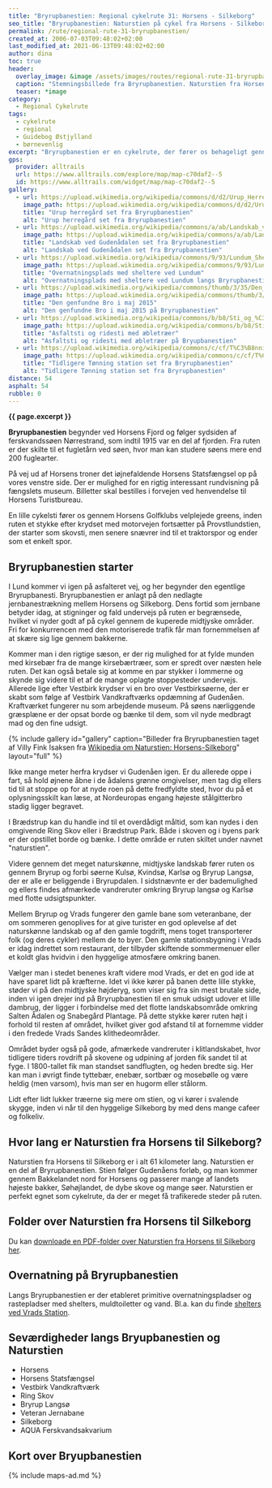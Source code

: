 ```yaml
---
title: "Bryrupbanestien: Regional cykelrute 31: Horsens - Silkeborg"
seo_title: "Bryrupbanestien: Naturstien på cykel fra Horsens - Silkeborg"
permalink: /rute/regional-rute-31-bryrupbanestien/
created_at: 2006-07-03T09:48:02+02:00
last_modified_at: 2021-06-13T09:48:02+02:00
author: dina
toc: true
header:
  overlay_image: &image /assets/images/routes/regional-rute-31-bryrupbanestien.jpg
  caption: "Stemningsbillede fra Bryrupbanestien. Naturstien fra Horsens til Silkeborg"
  teaser: *image
category:
  - Regional Cykelrute
tags:
  - cykelrute
  - regional
  - Guidebog Østjylland
  - børnevenlig
excerpt: "Bryrupbanestien er en cykelrute, der fører os behageligt gennem det midtjyske landskab. Ruten kaldes også Naturstien fra Horsens til Silkeborg. Ruten følger en nedlagt jernbane og er anlagt for cyklister og vandrere. Derfor møder man et minimalt antal bilister og kan nyde de stille omgivelser i fred og ro fra de større vejes larm."
gps:
  provider: alltrails
  url: https://www.alltrails.com/explore/map/map-c70daf2--5
  id: https://www.alltrails.com/widget/map/map-c70daf2--5
gallery:
  - url: https://upload.wikimedia.org/wikipedia/commons/d/d2/Urup_Herreg%C3%A5rd.jpg
    image_path: https://upload.wikimedia.org/wikipedia/commons/d/d2/Urup_Herreg%C3%A5rd.jpg
    title: "Urup herregård set fra Bryrupbanestien"
    alt: "Urup herregård set fra Bryrupbanestien"
  - url: https://upload.wikimedia.org/wikipedia/commons/a/ab/Landskab_ved_Guden%C3%A5sdalen.jpg
    image_path: https://upload.wikimedia.org/wikipedia/commons/a/ab/Landskab_ved_Guden%C3%A5sdalen.jpg
    title: "Landskab ved Gudenådalen set fra Bryrupbanestien"
    alt: "Landskab ved Gudenådalen set fra Bryrupbanestien"
  - url: https://upload.wikimedia.org/wikipedia/commons/9/93/Lundum_Shelterplads.jpg
    image_path: https://upload.wikimedia.org/wikipedia/commons/9/93/Lundum_Shelterplads.jpg
    title: "Overnatningsplads med sheltere ved Lundum"
    alt: "Overnatningsplads med sheltere ved Lundum langs Bryrupbanestien"
  - url: https://upload.wikimedia.org/wikipedia/commons/thumb/3/35/Den_genfundne_jernbanebro_3.jpg/1280px-Den_genfundne_jernbanebro_3.jpg
    image_path: https://upload.wikimedia.org/wikipedia/commons/thumb/3/35/Den_genfundne_jernbanebro_3.jpg/1280px-Den_genfundne_jernbanebro_3.jpg
    title: "Den genfundne Bro i maj 2015"
    alt: "Den genfundne Bro i maj 2015 på Bryrupbanestien"
  - url: https://upload.wikimedia.org/wikipedia/commons/b/b8/Sti_og_%C3%A6bler.jpg
    image_path: https://upload.wikimedia.org/wikipedia/commons/b/b8/Sti_og_%C3%A6bler.jpg
    title: "Asfaltsti og ridesti med æbletræer"
    alt: "Asfaltsti og ridesti med æbletræer på Bryupbanestien"
  - url: https://upload.wikimedia.org/wikipedia/commons/c/cf/T%C3%B8nning_station.jpg
    image_path: https://upload.wikimedia.org/wikipedia/commons/c/cf/T%C3%B8nning_station.jpg
    title: "Tidligere Tønning station set fra Bryrupbanestien"
    alt: "Tidligere Tønning station set fra Bryrupbanestien"
distance: 54
asphalt: 54
rubble: 0
---
```


**{{ page.excerpt }}**

**Bryrupbanestien** begynder ved Horsens Fjord og følger sydsiden af ferskvandssøen Nørrestrand, som indtil 1915 var en del af fjorden. Fra ruten er der skilte til et fugletårn ved søen, hvor man kan studere søens mere end 200 fuglearter.

På vej ud af Horsens troner det iøjnefaldende Horsens Statsfængsel op på vores venstre side. Der er mulighed for en rigtig interessant rundvisning på fængslets museum. Billetter skal bestilles i forvejen ved henvendelse til Horsens Turistbureau.

En lille cykelsti fører os gennem Horsens Golfklubs velplejede greens, inden ruten et stykke efter krydset med motorvejen fortsætter på Provstlundstien, der starter som skovsti, men senere snævrer ind til et traktorspor og ender som et enkelt spor.

## Bryrupbanestien starter

I Lund kommer vi igen på asfalteret vej, og her begynder den egentlige Bryrupbanesti. Bryrupbanestien er anlagt på den nedlagte jernbanestrækning mellem Horsens og Silkeborg. Dens fortid som jernbane betyder idag, at stigninger og fald undervejs på ruten er begrænsede, hvilket vi nyder godt af på cykel gennem de kuperede midtjyske områder. Fri for konkurrencen med den motoriserede trafik får man fornemmelsen af at skære sig lige gennem bakkerne.

Kommer man i den rigtige sæson, er der rig mulighed for at fylde munden med kirsebær fra de mange kirsebærtræer, som er spredt over næsten hele ruten. Det kan også betale sig at komme en par stykker i lommerne og skynde sig videre til et af de mange oplagte stoppesteder undervejs. Allerede lige efter Vestbirk krydser vi en bro over Vestbirksøerne, der er skabt som følge af Vestbirk Vandkraftværks opdæmning af Gudenåen. Kraftværket fungerer nu som arbejdende museum. På søens nærliggende græsplæne er der opsat borde og bænke til dem, som vil nyde medbragt mad og den fine udsigt.

{% include gallery id="gallery" caption="Billeder fra Bryrupbanestien taget af Villy Fink Isaksen fra [Wikipedia om Naturstien: Horsens-Silkeborg](https://da.wikipedia.org/wiki/Naturstien_Horsens-Silkeborg)" layout="full" %}

Ikke mange meter herfra krydser vi Gudenåen igen. Er du allerede oppe i fart, så hold øjnene åbne i de ådalens grønne omgivelser, men tag dig ellers tid til at stoppe op for at nyde roen på dette fredfyldte sted, hvor du på et oplysningsskilt kan læse, at Nordeuropas engang højeste stålgitterbro stadig ligger begravet.

I Brædstrup kan du handle ind til et overdådigt måltid, som kan nydes i den omgivende Ring Skov eller i Brædstrup Park. Både i skoven og i byens park er der opstillet borde og bænke. I dette område er ruten skiltet under navnet "naturstien".

Videre gennem det meget naturskønne, midtjyske landskab fører ruten os gennem Bryrup og forbi søerne Kulsø, Kvindsø, Karlsø og Bryrup Langsø, der er alle er beliggende i Bryrupdalen. I sidstnævnte er der bademulighed og ellers findes afmærkede vandreruter omkring Bryrup langsø og Karlsø med flotte udsigtspunkter.

Mellem Bryrup og Vrads fungerer den gamle bane som veteranbane, der om sommeren genoplives for at give turister en god oplevelse af det naturskønne landskab og af den gamle togdrift, mens toget transporterer folk (og deres cykler) mellem de to byer. Den gamle stationsbygning i Vrads er idag indrettet som restaurant, der tilbyder skiftende sommermenuer eller et koldt glas hvidvin i den hyggelige atmosfære omkring banen.

Vælger man i stedet benenes kraft videre mod Vrads, er det en god ide at have sparet lidt på kræfterne. Idet vi ikke kører på banen dette lille stykke, støder vi på den midtjyske højderyg, som viser sig fra sin mest brutale side, inden vi igen drejer ind på Bryrupbanestien til en smuk udsigt udover et lille dambrug, der ligger i forbindelse med det flotte landskabsområde omkring Salten Ådalen og Snabegård Plantage. På dette stykke kører ruten højt i forhold til resten af området, hvilket giver god afstand til at fornemme vidder i den fredede Vrads Sandes klithedeområder.

Området byder også på gode, afmærkede vandreruter i klitlandskabet, hvor tidligere tiders rovdrift på skovene og udpining af jorden fik sandet til at fyge. l 1800-tallet fik man standset sandflugten, og heden bredte sig. Her kan man i øvrigt finde tyttebær, enebær, sortbær og mosebølle og være heldig (men varsom), hvis man ser en hugorm eller stålorm.

Lidt efter lidt lukker træerne sig mere om stien, og vi kører i svalende skygge, inden vi når til den hyggelige Silkeborg by med dens mange cafeer og folkeliv.

## Hvor lang er Naturstien fra Horsens til Silkeborg?

Naturstien fra Horsens til Silkeborg er i alt 61 kilometer lang. Naturstien er en del af Bryrupbanestien. Stien følger Gudenåens forløb, og man kommer gennem Bakkelandet nord for Horsens og passerer mange af landets højeste bakker, Søhøjlandet, de dybe skove og mange søer. Naturstien er perfekt egnet som cykelrute, da der er meget få trafikerede steder på ruten.

## Folder over Naturstien fra Horsens til Silkeborg

Du kan [downloade en PDF-folder over Naturstien fra Horsens til Silkeborg her](https://naturstyrelsen.dk/media/nst/67357/26_Horsens-Silkeborg_A3.pdf).

## Overnatning på Bryrupbanestien

Langs Bryrupbanestien er der etableret primitive overnatningspladser og rastepladser med shelters, muldtoiletter og vand. Bl.a. kan du finde [shelters ved Vrads Station](https://www.visitsilkeborg.dk/silkeborg/udforsk/shelters-v-bryrupbanestien-vrads-station-gdk922843).

## Seværdigheder langs Bryupbanestien og Naturstien

- Horsens
- Horsens Statsfængsel
- Vestbirk Vandkraftværk
- Ring Skov
- Bryrup Langsø
- Veteran Jernabane
- Silkeborg
- AQUA Ferskvandsakvarium

## Kort over Bryupbanestien

{% include maps-ad.md %}
